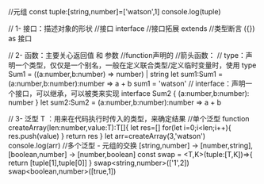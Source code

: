 //元组
const tuple:[string,number]=['watson',1]
console.log(tuple)

// 1- 接口：描述对象的形状
//接口 interface
//接口拓展 extends
//类型断言 ({}) as 接口

// 2- 函数：主要关心返回值 和 参数
//function声明的
//箭头函数：
  // type：声明一个类型，仅仅是一个别名，一般在定义联合类型/定义临时变量时，使用
  type Sum1 = ((a:number,b:number) => number) | string
  let sum1:Sum1 = (a:number,b:number):number => a + b
  sum1 = 'watson'
  // interface：声明一个接口，可以继承，可以被类来实现
  interface Sum2 {
    (a:number,b:number): number
  }
  let sum2:Sum2 = (a:number,b:number):number => a + b

// 3- 泛型 T ：用来在代码执行时传入的类型，来确定结果
//单个泛型
function createArray<T>(len:number,value:T):T[]{
  let res=[]
  for(let i=0;i<len;i++){
    res.push(value)
  }
  return res
}
let arr=createArray(3,'watson')
console.log(arr)
//多个泛型 - 元组的交换 [string,number] -> [number,string], [boolean,number] -> [number,boolean]
const swap = <T,K>(tuple:[T,K])=>{
  return [tuple[1],tuple[0]]
}
swap<string,number>(['1',2])
swap<boolean,number>([true,1])
